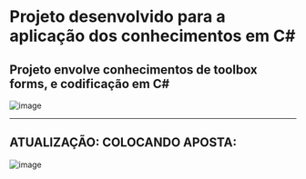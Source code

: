 # Projeto desenvolvido para a aplicação dos conhecimentos em C#
## Projeto envolve conhecimentos de toolbox forms, e codificação em C#
![image](https://user-images.githubusercontent.com/111209635/206460681-1418675d-0a3e-4012-a0a3-32b013c3fc8c.png)

----------------------------------------------------------------------------------------------------------------------------
## ATUALIZAÇÃO: COLOCANDO APOSTA:
![image](https://user-images.githubusercontent.com/111209635/206482422-cd89a0cb-b84c-498d-a53a-a06d2b919800.png)
